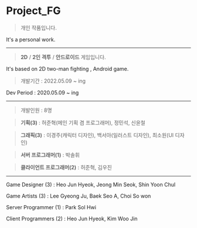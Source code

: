 # Project_FG

> 개인 작품입니다.

It's a personal work.


---


> **2D** / **2인 격투** / **안드로이드** 게임입니다.

It's based on 2D two-man fighting , Android game. 


> 개발기간 : 2022.05.09 ~ ing

Dev Period : 2020.05.09 ~ ing


---


> 개발인원 : 8명

> **기획(3)** : 허준혁(메인 기획 겸 프로그래머), 정민석, 신윤철

> **그래픽(3)** : 이경주(캐릭터 디자인), 백서아(일러스트 디자인), 최소원(UI 디자인)

> **서버 프로그래머(1)** : 박솔휘

> **클라이언트 프로그래머(2)** : 허준혁, 김우진

---


Game Designer (3) : Heo Jun Hyeok, Jeong Min Seok, Shin Yoon Chul

Game Artists (3) : Lee Gyeong Ju, Baek Seo A, Choi So won

Server Programmer (1) : Park Sol Hwi

Client Programmers (2) : Heo Jun Hyeok, Kim Woo Jin
